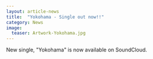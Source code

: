 ```yaml
---
layout: article-news
title:  "Yokohama - Single out now!!"
category: News
image:
  teaser: Artwork-Yokohama.jpg
---
```


New single, "Yokohama" is now available on SoundCloud.